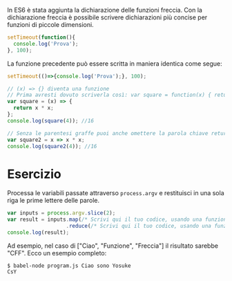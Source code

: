 In ES6 è stata aggiunta la dichiarazione delle funzioni freccia. Con la dichiarazione freccia è possibile scrivere dichiarazioni più concise per funzioni di piccole dimensioni.

```javascript
setTimeout(function(){
  console.log('Prova');
}, 100);

```

La funzione precedente può essere scritta in maniera identica come segue:

```javascript
setTimeout(()=>{console.log('Prova');}, 100);
```

```javascript
// (x) => {} diventa una funzione
// Prima avresti dovuto scriverla così: var square = function(x) { return x * x; };
var square = (x) => {
  return x * x;
};
console.log(square(4)); //16

// Senza le parentesi graffe puoi anche omettere la parola chiave return
var square2 = x => x * x;
console.log(square2(4)); //16
```

# Esercizio

Processa le variabili passate attraverso `process.argv` e restituisci in una sola riga le prime lettere delle parole.

```javascript
var inputs = process.argv.slice(2);
var result = inputs.map(/* Scrivi qui il tuo codice, usando una funzione freccia */)
                   .reduce(/* Scrivi qui il tuo codice, usando una funzione freccia */);
console.log(result);
```

Ad esempio, nel caso di ["Ciao", "Funzione", "Freccia"] il risultato sarebbe "CFF". Ecco un esempio completo:

```shell
$ babel-node program.js Ciao sono Yosuke
CsY
```
